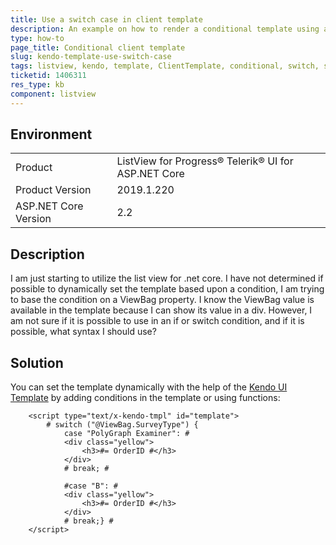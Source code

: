 ```yaml
---
title: Use a switch case in client template
description: An example on how to render a conditional template using a switch case and the ViewBag.
type: how-to
page_title: Conditional client template
slug: kendo-template-use-switch-case
tags: listview, kendo, template, ClientTemplate, conditional, switch, server, viewbag
ticketid: 1406311
res_type: kb
component: listview
---
```


## Environment

<table>
 <tr>
  <td>Product</td>
  <td>ListView for Progress® Telerik® UI for ASP.NET Core</td>
 </tr>
 <tr>
  <td>Product Version</td>
  <td>2019.1.220</td>
 </tr>
 <tr>
  <td>ASP.NET Core Version</td>
  <td>2.2</td>
 </tr>
</table>

## Description

I am just starting to utilize the list view for .net core. I have not determined if possible to dynamically set the template based upon a condition, I am trying to base the condition on a ViewBag property. I know the ViewBag value is available in the template because I can show its value in a div.  However, I am not sure if it is possible to use in an if or switch condition, and if it is possible, what syntax I should use?

## Solution

You can set the template dynamically with the help of the [Kendo UI Template](https://docs.telerik.com/kendo-ui/framework/templates/overview) by adding conditions in the template or using functions:

```
    <script type="text/x-kendo-tmpl" id="template">
        # switch ("@ViewBag.SurveyType") {
            case "PolyGraph Examiner": #
            <div class="yellow">
                <h3>#= OrderID #</h3>
            </div>
            # break; #
 
            #case "B": #
            <div class="yellow">
                <h3>#= OrderID #</h3>
            </div>
            # break;} #
    </script>

```
